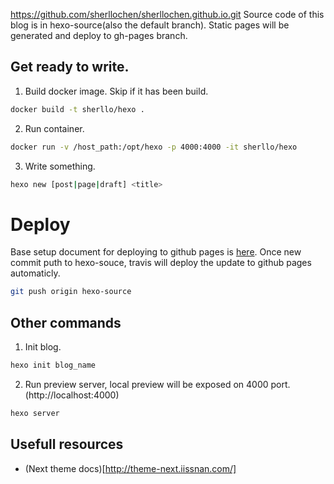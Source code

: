 https://github.com/sherllochen/sherllochen.github.io.git
Source code of this blog is in hexo-source(also the default branch). Static pages will be generated and deploy to gh-pages branch.

## Get ready to write.
1. Build docker image. Skip if it has been build.

```bash
docker build -t sherllo/hexo .
```

2. Run container.

```bash
docker run -v /host_path:/opt/hexo -p 4000:4000 -it sherllo/hexo
```

3. Write something.

```bash
hexo new [post|page|draft] <title>
```

# Deploy
Base setup document for deploying to github pages is [here](https://sherllochen.github.io/2020/01/16/deploy-to-github-pages/).
Once new commit puth to hexo-souce, travis will deploy the update to github pages automaticly.
```bash
git push origin hexo-source
```

## Other commands
1. Init blog.

```bash
hexo init blog_name
```

2. Run preview server, local preview will be exposed on 4000 port.(http://localhost:4000)

```bash
hexo server
```

## Usefull resources
- (Next theme docs)[http://theme-next.iissnan.com/]